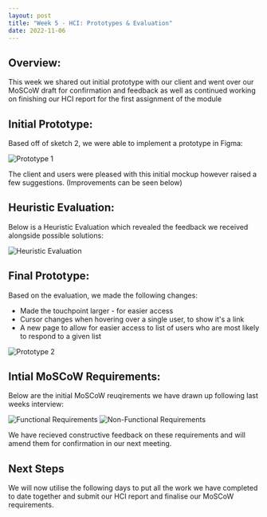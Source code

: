 ```yaml
---
layout: post
title: "Week 5 - HCI: Prototypes & Evaluation"
date: 2022-11-06
---
```


## Overview:

This week we shared out initial prototype with our client and went over our MoSCoW draft for confirmation and feedback as well as continued working on finishing our HCI report for the first assignment of the module

## Initial Prototype:

Based off of sketch 2, we were able to implement a prototype in Figma:

![Prototype 1](/Development-Blog/assets/Blog3/proto1.png)

The client and users were pleased with this initial mockup however raised a few suggestions. (Improvements can be seen below)

## Heuristic Evaluation:

Below is a Heuristic Evaluation which revealed the feedback we received alongside possible solutions:

![Heuristic Evaluation](/Development-Blog/assets/Blog3/eval.png)

## Final Prototype:

Based on the evaluation, we made the following changes:

- Made the touchpoint larger - for easier access
- Cursor changes when hovering over a single user, to show it's a link
- A new page to allow for easier access to list of users who are most likely to respond to a given list

![Prototype 2](/Development-Blog/assets/Blog3/proto2.png)

## Intial MoSCoW Requirements:

Below are the initial MoSCoW reuqirements we have drawn up following last weeks interview:

![Functional Requirements](/Development-Blog/assets/Blog3/funcReq.png)
![Non-Functional Requirements](/Development-Blog/assets/Blog3/non-funcReq.png)

We have recieved constructive feedback on these requirements and will amend them for confirmation in our next meeting.

## Next Steps

We will now utilise the following days to put all the work we have completed to date together and submit our HCI report and finalise our MoSCoW requirements.
